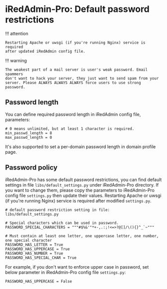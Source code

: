 # iRedAdmin-Pro: Default password restrictions

!!! attention

    Restarting Apache or uwsgi (if you're running Nginx) service is required
    after updated iRedAdmin config file.

!!! warning

    The weakest part of a mail server is user's weak password. Email spammers
    don't want to hack your server, they just want to send spam from your
    server. Please ALWAYS ALWAYS ALWAYS force users to use strong password.

## Password length

You can define required password length in iRedAdmin config file, parameters:

```
# 0 means unlimited, but at least 1 character is required.
min_passwd_length = 8
max_passwd_length = 0
```

It's also supported to set a per-domain password length in domain profile page.

## Password policy

iRedAdmin-Pro has some default password restrictions, you can find default
settings in file `libs/default_settings.py` under iRedAdmin-Pro directory.
If you want to change them, please copy the parameters to iRedAdmin-Pro config
file `settings.py` then update their values. Restarting Apache or uwsgi (if
you're running Nginx) service is required after modified `settings.py`.

```
# default password restriction setting in file: libs/default_settings.py

# Special characters which can be used in password.
PASSWORD_SPECIAL_CHARACTERS = """#$%&'"*+-,.:;!<=>?@[]/\(){}^_`~"""

# Must contain at least one letter, one uppercase letter, one number, one special character
PASSWORD_HAS_LETTER = True
PASSWORD_HAS_UPPERCASE = True
PASSWORD_HAS_NUMBER = True
PASSWORD_HAS_SPECIAL_CHAR = True
```

For example, if you don't want to enforce upper case in password, set below
parameter in iRedAdmin-Pro config file `settings.py`:

```
PASSWORD_HAS_UPPERCASE = False
```
